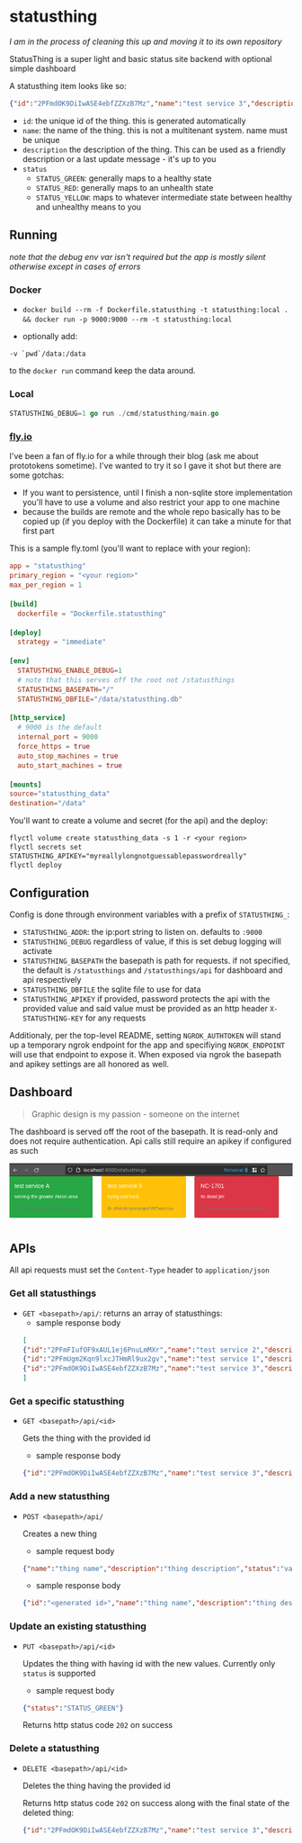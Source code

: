 # statusthing
*I am in the process of cleaning this up and moving it to its own repository*

StatusThing is a super light and basic status site backend with optional simple dashboard

A statusthing item looks like so:

```json
{"id":"2PFmdOK9DiIwASE4ebfZZXzB7Mz","name":"test service 3","description":"my new service","status":"STATUS_YELLOW"}
```

- `id`: the unique id of the thing. this is generated automatically
- `name`: the name of the thing. this is not a multitenant system. name must be unique
- `description` the description of the thing. This can be used as a friendly description or a last update message - it's up to you
- `status`
    - `STATUS_GREEN`: generally maps to a healthy state
    - `STATUS_RED`: generally maps to an unhealth state
    - `STATUS_YELLOW`: maps to whatever intermediate state between healthy and unhealthy means to you

## Running
_note that the debug env var isn't required but the app is mostly silent otherwise except in cases of errors_

### Docker
- `docker build --rm -f Dockerfile.statusthing -t statusthing:local . && docker run -p 9000:9000 --rm -t statusthing:local`

- optionally add:
```
-v `pwd`/data:/data
```

to the `docker run` command keep the data around.

### Local
```go build -o statusthing ./cmd/statusthing/main.go && STATUSTHING_DEBUG=1 ./statusthing
STATUSTHING_DEBUG=1 go run ./cmd/statusthing/main.go
```

### [fly.io](https://fly.io)

I've been a fan of fly.io for a while through their blog (ask me about prototokens sometime).
I've wanted to try it so I gave it shot but there are some gotchas:

- If you want to persistence, until I finish a non-sqlite store implementation you'll have to use a volume and also restrict your app to one machine
- because the builds are remote and the whole repo basically has to be copied up (if you deploy with the Dockerfile) it can take a minute for that first part

This is a sample fly.toml (you'll want to replace with your region):

```toml
app = "statusthing"
primary_region = "<your region>"
max_per_region = 1

[build]
  dockerfile = "Dockerfile.statusthing"

[deploy]
  strategy = "immediate"

[env]
  STATUSTHING_ENABLE_DEBUG=1
  # note that this serves off the root not /statusthings
  STATUSTHING_BASEPATH="/"
  STATUSTHING_DBFILE="/data/statusthing.db"

[http_service]
  # 9000 is the default
  internal_port = 9000
  force_https = true
  auto_stop_machines = true
  auto_start_machines = true

[mounts]
source="statusthing_data"
destination="/data"
```

You'll want to create a volume and secret (for the api) and the deploy:

```
flyctl volume create statusthing_data -s 1 -r <your region>
flyctl secrets set STATUSTHING_APIKEY="myreallylongnotguessablepasswordreally"
flyctl deploy
```


## Configuration
Config is done through environment variables with a prefix of `STATUSTHING_`:

- `STATUSTHING_ADDR`: the ip:port string to listen on. defaults to `:9000`
- `STATUSTHING_DEBUG` regardless of value, if this is set debug logging will activate
- `STATUSTHING_BASEPATH` the basepath is path for requests. if not specified, the default is `/statusthings` and `/statusthings/api` for dashboard and api respectively
- `STATUSTHING_DBFILE` the sqlite file to use for data
- `STATUSTHING_APIKEY` if provided, password protects the api with the provided value and said value must be provided as an http header `X-STATUSTHING-KEY` for any requests

Additionaly, per the top-level README, setting `NGROK_AUTHTOKEN` will stand up a temporary ngrok endpoint for the app and specifiying `NGROK_ENDPOINT` will use that endpoint to expose it.
When exposed via ngrok the basepath and apikey settings are all honored as well.

## Dashboard

> Graphic design is my passion - someone on the internet

The dashboard is served off the root of the basepath. It is read-only and does not require authentication. Api calls still require an apikey if configured as such

![basic dashboard with three squares colored to reflect the status - one green, one yellow and one red](dashboard-screenshot.png)

## APIs
All api requests must set the `Content-Type` header to `application/json`

### Get all statusthings
- `GET <basepath>/api/`: returns an array of statusthings:
    - sample response body
    ```json
    [
    {"id":"2PFmFIufOF9xAUL1ej6PnuLmMXr","name":"test service 2","description":"my new service 2","status":"STATUS_RED"},
    {"id":"2PFmUgm2Kqn9lxcJTHmRl9ux2gv","name":"test service 1","description":"my new service 1","status":"STATUS_GREEN"},
    {"id":"2PFmdOK9DiIwASE4ebfZZXzB7Mz","name":"test service 3","description":"my new service","status":"STATUS_YELLOW"}
    ]
    ```

### Get a specific statusthing
- `GET <basepath>/api/<id>`

    Gets the thing with the provided id

    - sample response body
    ```json
    {"id":"2PFmdOK9DiIwASE4ebfZZXzB7Mz","name":"test service 3","description":"my new service","status":"STATUS_YELLOW"}
    ```
    

### Add a new statusthing
- `POST <basepath>/api/`

    Creates a new thing

    - sample request body
    ```json
    {"name":"thing name","description":"thing description","status":"valid status string"}
    ```

    - sample response body

    ```json
    {"id":"<generated id>","name":"thing name","description":"thing description","status":"valid status string"}
    ```

### Update an existing statusthing
- `PUT <basepath>/api/<id>`

    Updates the thing with having id with the new values. Currently only `status` is supported

    - sample request body
    ```json
    {"status":"STATUS_GREEN"}
    ```

    Returns http status code `202` on success

### Delete a statusthing
- `DELETE <basepath>/api/<id>`
    
    Deletes the thing having the provided id

    Returns http status code `202` on success along with the final state of the deleted thing:
    ```json
    {"id":"2PFmdOK9DiIwASE4ebfZZXzB7Mz","name":"test service 3","description":"my new service","status":"STATUS_RED"}
    ```
